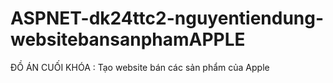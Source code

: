 # ASPNET-dk24ttc2-nguyentiendung-websitebansanphamAPPLE
ĐỒ ÁN CUỐI KHÓA : Tạo website bán các sản phẩm của Apple
